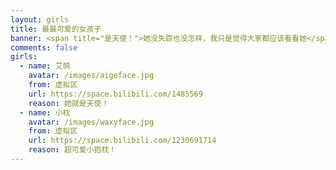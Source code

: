 ```yaml
---
layout: girls
title: 最最可爱的女孩子
banner: <span title="是天使！">她没失踪也没怎样，我只是觉得大家都应该看看她</span>
comments: false
girls:
  - name: 艾鸽
    avatar: /images/aigeface.jpg
    from: 虚拟区
    url: https://space.bilibili.com/1485569
    reason: 她就是天使！
  - name: 小枕
    avatar: /images/waxyface.jpg
    from: 虚拟区
    url: https://space.bilibili.com/1230691714
    reason: 超可爱小抱枕！
---
```

